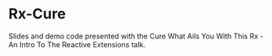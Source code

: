 # Rx-Cure
Slides and demo code presented with the Cure What Ails You With This Rx - An Intro To The Reactive Extensions talk.

